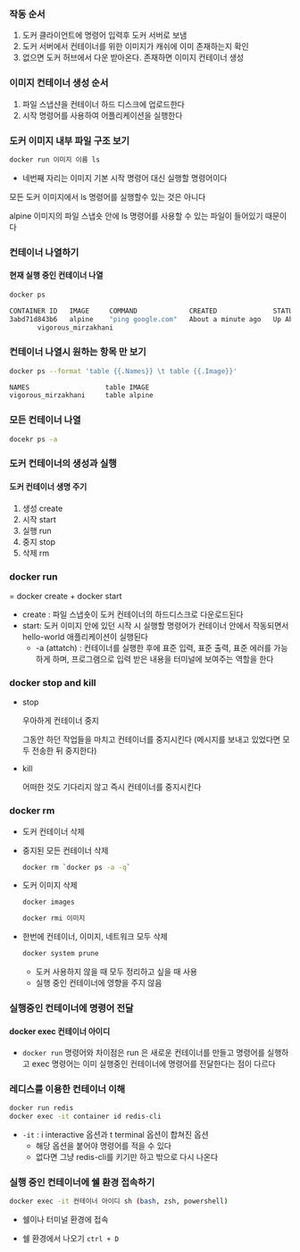### 작동 순서

1. 도커 클라이언트에 명령어 입력후 도커 서버로 보냄
2. 도커 서버에서 컨테이너를 위한 이미지가 캐쉬에 이미 존재하는지 확인
3. 없으면 도커 허브에서 다운 받아온다. 존재하면 이미지 컨테이너 생성 

### 이미지 컨테이너 생성 순서

1. 파일 스냅샨을 컨테이너 하드 디스크에 업로드한다
2. 시작 명령어를 사용하여 어플리케이션을 실행한다 

### 도커 이미지 내부 파일 구조 보기

```bash
docker run 이미지 이름 ls
```

- 네번째 자리는 이미지 기본 시작 명령어 대신 실행할 명령어이다 

  

모든 도커 이미지에서 ls 명령어를 실행할수 있는 것은 아니다

alpine 이미지의 파일 스냅숏 안에 ls 명령어를 사용할 수 있는 파일이 들어있기 때문이다 



### 컨테이너 나열하기

#### 현재 실행 중인 컨테이너 나열

```bash
docker ps

CONTAINER ID   IMAGE     COMMAND             CREATED              STATUS              PORTS     NAMES
3abd71d843b6   alpine    "ping google.com"   About a minute ago   Up About a minute      
       vigorous_mirzakhani
```

### 컨테이너 나열시 원하는 항목 만 보기

```bash
docker ps --format 'table {{.Names}} \t table {{.Image}}'

NAMES                   table IMAGE 
vigorous_mirzakhani     table alpine
```

### 모든 컨테이너 나열

```bash
docekr ps -a
```



### 도커 컨테이너의 생성과 실행

#### 도커 컨테이너 생명 주기

1. 생성 create
2. 시작 start
3. 실행 run
4. 중지 stop
5. 삭제 rm 

### docker run 

= docker create + docker start 

- create : 파일 스냅숏이 도커 컨테이너의 하드디스크로 다운로드된다 
- start: 도커 이미지 안에 있던 시작 시 실행할 명령어가 컨테이너 안에서 작동되면서 hello-world 애플리케이션이 실행된다 
  - -a (attatch) : 컨테이너를 실행한 후에 표준 입력, 표준 출력, 표준 에러를 가능하게 하며, 프로그램으로 입력 받은 내용을 터미널에 보여주는 역할을 한다

### docker stop and kill

- stop

  우아하게 컨테이너 중지

  그동안 하던 작업들을 마치고 컨테이너를 중지시킨다 (메시지를 보내고 있었다면 모두 전송한 뒤 중지한다)

- kill

  어떠한 것도 기다리지 않고 즉시 컨테이너를 중지시킨다 

### docker rm

- 도커 컨테이너 삭제 

- 중지된 모든 컨테이너 삭제 

  ```bash
  docker rm `docker ps -a -q`
  ```

- 도커 이미지 삭제 

  ```bash
  docker images
  
  docker rmi 이미지 
  ```

 - 한번에 컨테이너, 이미지, 네트워크 모두 삭제

   ```bash
   docker system prune
   ```

   - 도커 사용하지 않을 때 모두 정리하고 싶을 때 사용
   - 실행 중인 컨테이너에 영향을 주지 않음 

### 실행중인 컨테이너에 명령어 전달

#### docker exec 컨테이너 아이디

- `docker run` 명령어와 차이점은 run 은 새로운 컨테이너를 만들고 명령어를 실행하고 exec 명령어는 이미 실행중인 컨테이너에 명령어를 전달한다는 점이 다르다  

### 레디스를 이용한 컨테이너 이해 

```bash
docker run redis
docker exec -it container id redis-cli
```

- `-it` : i interactive 옵션과 t terminal 옵션이 합쳐진 옵션 
  - 해당 옵션을 붙어야 명령어를 적을 수 있다 
  - 없다면 그냥 redis-cli를 키기만 하고 밖으로 다시 나온다 



### 실행 중인 컨테이너에 쉘 환경 접속하기 

```bash
docker exec -it 컨테이너 아이디 sh (bash, zsh, powershell)
```

- 쉘이나 터미널 환경에 접속

- 쉘 환경에서 나오기 `ctrl + D`

